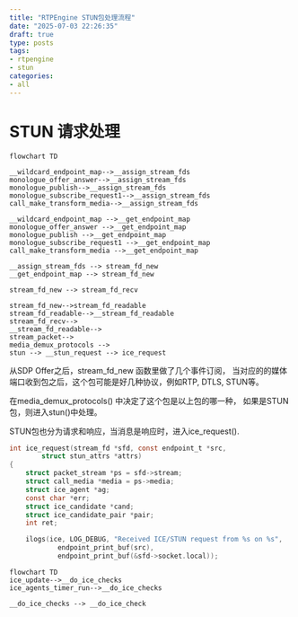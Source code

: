 ```yaml
---
title: "RTPEngine STUN包处理流程"
date: "2025-07-03 22:26:35"
draft: true
type: posts
tags:
- rtpengine
- stun
categories:
- all
---
```


# STUN 请求处理

```mermaid
flowchart TD

__wildcard_endpoint_map-->__assign_stream_fds
monologue_offer_answer-->__assign_stream_fds
monologue_publish-->__assign_stream_fds
monologue_subscribe_request1-->__assign_stream_fds
call_make_transform_media-->__assign_stream_fds

__wildcard_endpoint_map -->__get_endpoint_map
monologue_offer_answer -->__get_endpoint_map
monologue_publish -->__get_endpoint_map
monologue_subscribe_request1 -->__get_endpoint_map
call_make_transform_media -->__get_endpoint_map

__assign_stream_fds --> stream_fd_new
__get_endpoint_map --> stream_fd_new

stream_fd_new --> stream_fd_recv

stream_fd_new-->stream_fd_readable
stream_fd_readable-->__stream_fd_readable
stream_fd_recv-->
__stream_fd_readable-->
stream_packet-->
media_demux_protocols --> 
stun --> __stun_request --> ice_request
```

从SDP Offer之后，stream_fd_new 函数里做了几个事件订阅， 当对应的的媒体端口收到包之后，这个包可能是好几种协议，例如RTP, DTLS, STUN等。

在media_demux_protocols() 中决定了这个包是以上包的哪一种， 如果是STUN包，则进入stun()中处理。

STUN包也分为请求和响应，当消息是响应时，进入ice_request().

```c {linenos=inline hl_lines=["12-14"]}
int ice_request(stream_fd *sfd, const endpoint_t *src,
		struct stun_attrs *attrs)
{
	struct packet_stream *ps = sfd->stream;
	struct call_media *media = ps->media;
	struct ice_agent *ag;
	const char *err;
	struct ice_candidate *cand;
	struct ice_candidate_pair *pair;
	int ret;

	ilogs(ice, LOG_DEBUG, "Received ICE/STUN request from %s on %s",
			endpoint_print_buf(src),
			endpoint_print_buf(&sfd->socket.local));

```

```mermaid
flowchart TD
ice_update-->__do_ice_checks
ice_agents_timer_run-->__do_ice_checks

__do_ice_checks --> __do_ice_check
```